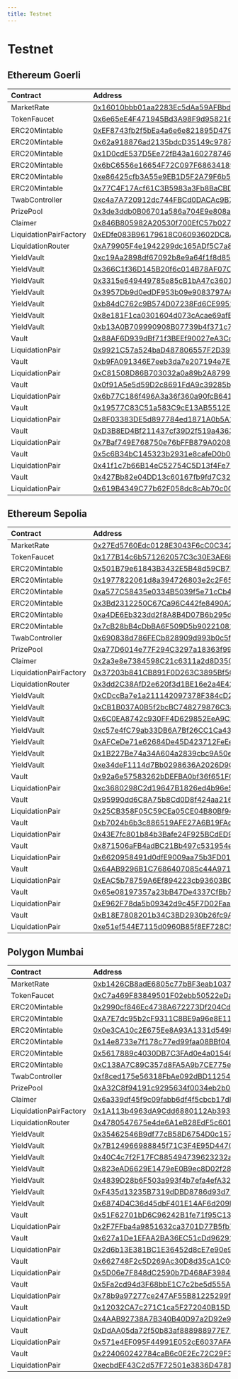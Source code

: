 ```yaml
---
title: Testnet
---
```


# Testnet

## Ethereum Goerli

| Contract | Address |
| :-- | :-- |
| MarketRate | [0x16010bbb01aa2283Ec5dAa59AFBbd44536C8f634](https://goerli.etherscan.io/address/0x16010bbb01aa2283Ec5dAa59AFBbd44536C8f634) |
| TokenFaucet | [0x6e65eE4F471945Bd3A98F9d958216Cf1B1c61229](https://goerli.etherscan.io/address/0x6e65eE4F471945Bd3A98F9d958216Cf1B1c61229) |
| ERC20Mintable | [0xEF8743fb2f5bEa4a6e6e821895D479042A9Bb5ca](https://goerli.etherscan.io/address/0xEF8743fb2f5bEa4a6e6e821895D479042A9Bb5ca) |
| ERC20Mintable | [0x62a918876ad2135bdcD35149c9787311D4417912](https://goerli.etherscan.io/address/0x62a918876ad2135bdcD35149c9787311D4417912) |
| ERC20Mintable | [0x1D0cdE537D5Ee72fB43a16027874626dd82741F3](https://goerli.etherscan.io/address/0x1D0cdE537D5Ee72fB43a16027874626dd82741F3) |
| ERC20Mintable | [0x6bC6556e16654F72C097F6863418926510Aa3006](https://goerli.etherscan.io/address/0x6bC6556e16654F72C097F6863418926510Aa3006) |
| ERC20Mintable | [0xe86425cfb3A55e9EB1D5F2A79F6b583e94921071](https://goerli.etherscan.io/address/0xe86425cfb3A55e9EB1D5F2A79F6b583e94921071) |
| ERC20Mintable | [0x77C4F17Acf61C3B5983a3Fb8BaCBDE899998CC0B](https://goerli.etherscan.io/address/0x77C4F17Acf61C3B5983a3Fb8BaCBDE899998CC0B) |
| TwabController | [0xc4a7A720912dc744FBCd0DACAc9B783334a49eD6](https://goerli.etherscan.io/address/0xc4a7A720912dc744FBCd0DACAc9B783334a49eD6) |
| PrizePool | [0x3de3ddb0B06701a586a704E9e808a77a89f9bA14](https://goerli.etherscan.io/address/0x3de3ddb0B06701a586a704E9e808a77a89f9bA14) |
| Claimer | [0x846B805982A20530f700EfC57b0278Dd5b15fC8D](https://goerli.etherscan.io/address/0x846B805982A20530f700EfC57b0278Dd5b15fC8D) |
| LiquidationPairFactory | [0xEDfe083B96179618C06093602DC8A9C560BC97a1](https://goerli.etherscan.io/address/0xEDfe083B96179618C06093602DC8A9C560BC97a1) |
| LiquidationRouter | [0xA79905F4e1942299dc165ADf5C7a8fCa169501ea](https://goerli.etherscan.io/address/0xA79905F4e1942299dc165ADf5C7a8fCa169501ea) |
| YieldVault | [0xc19Aa2898df67092b8e9a64f1f8d856380651c70](https://goerli.etherscan.io/address/0xc19Aa2898df67092b8e9a64f1f8d856380651c70) |
| YieldVault | [0x366C1f36D145B20f6c014B78AF07Ca20937BE368](https://goerli.etherscan.io/address/0x366C1f36D145B20f6c014B78AF07Ca20937BE368) |
| YieldVault | [0x3315e649449785e85cB1bA47c36012F63b63F3d2](https://goerli.etherscan.io/address/0x3315e649449785e85cB1bA47c36012F63b63F3d2) |
| YieldVault | [0x3957Db9d0edDF953b09e9083797A654FE012584d](https://goerli.etherscan.io/address/0x3957Db9d0edDF953b09e9083797A654FE012584d) |
| YieldVault | [0xb84dC762c9B574D07238Fd6CE995297d12b92AE7](https://goerli.etherscan.io/address/0xb84dC762c9B574D07238Fd6CE995297d12b92AE7) |
| YieldVault | [0x8e181F1ca0301604d073cAcae69afB980bc63023](https://goerli.etherscan.io/address/0x8e181F1ca0301604d073cAcae69afB980bc63023) |
| YieldVault | [0xb13A0B709990908B07739b4f371c7F3DfEAd2296](https://goerli.etherscan.io/address/0xb13A0B709990908B07739b4f371c7F3DfEAd2296) |
| Vault | [0x88AF6D939dBf71f3BEEf90027eA3Cde5aC6c1451](https://goerli.etherscan.io/address/0x88AF6D939dBf71f3BEEf90027eA3Cde5aC6c1451) |
| LiquidationPair | [0x9921C57a524baD487806557F2D39E78CB9bE7e34](https://goerli.etherscan.io/address/0x9921C57a524baD487806557F2D39E78CB9bE7e34) |
| Vault | [0xb9FA091346E7eeb3da7e207194e7EE70a89858e9](https://goerli.etherscan.io/address/0xb9FA091346E7eeb3da7e207194e7EE70a89858e9) |
| LiquidationPair | [0xC81508D86B703032a0a89b2A8799644028643927](https://goerli.etherscan.io/address/0xC81508D86B703032a0a89b2A8799644028643927) |
| Vault | [0x0f91A5e5d59D2c8691FdA9c39285b42da5e7178C](https://goerli.etherscan.io/address/0x0f91A5e5d59D2c8691FdA9c39285b42da5e7178C) |
| LiquidationPair | [0x6b77C186f496A3a36f360a90fcB641c441196acf](https://goerli.etherscan.io/address/0x6b77C186f496A3a36f360a90fcB641c441196acf) |
| Vault | [0x19577C83C51a583C9cE13AB5512E9ac336816c22](https://goerli.etherscan.io/address/0x19577C83C51a583C9cE13AB5512E9ac336816c22) |
| LiquidationPair | [0x8F03383DE5d897784ed1871A0b5A1Cb3e6c61239](https://goerli.etherscan.io/address/0x8F03383DE5d897784ed1871A0b5A1Cb3e6c61239) |
| Vault | [0xD3B8ED4Bf211437cf39D2f519a4363C248115750](https://goerli.etherscan.io/address/0xD3B8ED4Bf211437cf39D2f519a4363C248115750) |
| LiquidationPair | [0x7Baf749E768750e76bFFB879A0208303D0de66F3](https://goerli.etherscan.io/address/0x7Baf749E768750e76bFFB879A0208303D0de66F3) |
| Vault | [0x5c6B34bC145323b2931e8cafeD0b048E636544a6](https://goerli.etherscan.io/address/0x5c6B34bC145323b2931e8cafeD0b048E636544a6) |
| LiquidationPair | [0x41f1c7b66B14eC52754C5D13f4Fe729D76a3266c](https://goerli.etherscan.io/address/0x41f1c7b66B14eC52754C5D13f4Fe729D76a3266c) |
| Vault | [0x427Bb82e04DD13c60167fb9fd7C32BcD4332748B](https://goerli.etherscan.io/address/0x427Bb82e04DD13c60167fb9fd7C32BcD4332748B) |
| LiquidationPair | [0x619B4349C77b62F058dc8cAb70c0C23bf637C10F](https://goerli.etherscan.io/address/0x619B4349C77b62F058dc8cAb70c0C23bf637C10F) |

## Ethereum Sepolia

| Contract | Address |
| :-- | :-- |
| MarketRate | [0x27Ed5760Edc0128E3043F6cC0C3428E337396A66](https://sepolia.etherscan.io/address/0x27Ed5760Edc0128E3043F6cC0C3428E337396A66) |
| TokenFaucet | [0x177B14c6b571262057C3c30E3AE6bB044F62e55c](https://sepolia.etherscan.io/address/0x177B14c6b571262057C3c30E3AE6bB044F62e55c) |
| ERC20Mintable | [0x501B79e61843B3432E5B48d59CB7E6A93185e50C](https://sepolia.etherscan.io/address/0x501B79e61843B3432E5B48d59CB7E6A93185e50C) |
| ERC20Mintable | [0x1977822061d8a394726803e2c2F6524a4E3e7Aff](https://sepolia.etherscan.io/address/0x1977822061d8a394726803e2c2F6524a4E3e7Aff) |
| ERC20Mintable | [0xa577C58435e0334B5039f5e71cCb4a45641c3495](https://sepolia.etherscan.io/address/0xa577C58435e0334B5039f5e71cCb4a45641c3495) |
| ERC20Mintable | [0x3Bd2312250C67Ca96C442fe8490A27d24D70e41C](https://sepolia.etherscan.io/address/0x3Bd2312250C67Ca96C442fe8490A27d24D70e41C) |
| ERC20Mintable | [0xa4DE6Eb323dd2f8A8B4D07B6b295dC57Bb1dE30A](https://sepolia.etherscan.io/address/0xa4DE6Eb323dd2f8A8B4D07B6b295dC57Bb1dE30A) |
| ERC20Mintable | [0x7cB28bB4cDbBA6F509D5b9022108138D662042Bf](https://sepolia.etherscan.io/address/0x7cB28bB4cDbBA6F509D5b9022108138D662042Bf) |
| TwabController | [0x690838d786FECb828909d993b0c5fcb8378047DF](https://sepolia.etherscan.io/address/0x690838d786FECb828909d993b0c5fcb8378047DF) |
| PrizePool | [0xa77D6014e77F294C3297a18363f9951b3d57Eb95](https://sepolia.etherscan.io/address/0xa77D6014e77F294C3297a18363f9951b3d57Eb95) |
| Claimer | [0x2a3e8e7384598C21c6311a2d8D350CdFEE9d5B37](https://sepolia.etherscan.io/address/0x2a3e8e7384598C21c6311a2d8D350CdFEE9d5B37) |
| LiquidationPairFactory | [0x37203b841CB891F0D263C3895Bf50866519B7746](https://sepolia.etherscan.io/address/0x37203b841CB891F0D263C3895Bf50866519B7746) |
| LiquidationRouter | [0x3dd2C38AfD2e620f3d1BE16e2a4E428cf0901cE3](https://sepolia.etherscan.io/address/0x3dd2C38AfD2e620f3d1BE16e2a4E428cf0901cE3) |
| YieldVault | [0xCDccBa7e1a211142097378F384cD2C23BF398bdb](https://sepolia.etherscan.io/address/0xCDccBa7e1a211142097378F384cD2C23BF398bdb) |
| YieldVault | [0xCB1B037A0B5f2bcBC748279876C3aFe17bf549ce](https://sepolia.etherscan.io/address/0xCB1B037A0B5f2bcBC748279876C3aFe17bf549ce) |
| YieldVault | [0x6C0EA8742c930FF4D629852EeA9C270d90016dc7](https://sepolia.etherscan.io/address/0x6C0EA8742c930FF4D629852EeA9C270d90016dc7) |
| YieldVault | [0xc57e4fC79ab33DB6A7Bf26CC1Ca43511744F83CD](https://sepolia.etherscan.io/address/0xc57e4fC79ab33DB6A7Bf26CC1Ca43511744F83CD) |
| YieldVault | [0xAFCeDe71e62684De45D423712FeEeBB83863DfDE](https://sepolia.etherscan.io/address/0xAFCeDe71e62684De45D423712FeEeBB83863DfDE) |
| YieldVault | [0x1B227Be74a34A604a2839cbc9A50e9dBcac4f371](https://sepolia.etherscan.io/address/0x1B227Be74a34A604a2839cbc9A50e9dBcac4f371) |
| YieldVault | [0xe34deF1114d7Bb0298636A2026D9Cf3D67F19FBd](https://sepolia.etherscan.io/address/0xe34deF1114d7Bb0298636A2026D9Cf3D67F19FBd) |
| Vault | [0x92a6e57583262bDEFBA0bf36f651F0f4a1856737](https://sepolia.etherscan.io/address/0x92a6e57583262bDEFBA0bf36f651F0f4a1856737) |
| LiquidationPair | [0xc3680298C2d19647B1826ed4b96e566c8bB79896](https://sepolia.etherscan.io/address/0xc3680298C2d19647B1826ed4b96e566c8bB79896) |
| Vault | [0x95990dd6C8A75b8Cd0D8f424aa216FCE8963Ad13](https://sepolia.etherscan.io/address/0x95990dd6C8A75b8Cd0D8f424aa216FCE8963Ad13) |
| LiquidationPair | [0x25CB358F05C59CEa05CE04B80Bf94D88982dD6B9](https://sepolia.etherscan.io/address/0x25CB358F05C59CEa05CE04B80Bf94D88982dD6B9) |
| Vault | [0xb7024b6b3c886519AFE27A6B19FAd4b7b916BA97](https://sepolia.etherscan.io/address/0xb7024b6b3c886519AFE27A6B19FAd4b7b916BA97) |
| LiquidationPair | [0x43E7fc801b84b3Bafe24F925BCdED9af22abD719](https://sepolia.etherscan.io/address/0x43E7fc801b84b3Bafe24F925BCdED9af22abD719) |
| Vault | [0x871506aFB4adBC21Bb497c531954e6a10313Fd8A](https://sepolia.etherscan.io/address/0x871506aFB4adBC21Bb497c531954e6a10313Fd8A) |
| LiquidationPair | [0x6620958491d0dfE9009aa75b3FD01F89278859B6](https://sepolia.etherscan.io/address/0x6620958491d0dfE9009aa75b3FD01F89278859B6) |
| Vault | [0x64AB9296B1C7686407085c44A971e8C090eA768b](https://sepolia.etherscan.io/address/0x64AB9296B1C7686407085c44A971e8C090eA768b) |
| LiquidationPair | [0xEAC5b78759A6Ef894223cb93603B0E9F0Bd36719](https://sepolia.etherscan.io/address/0xEAC5b78759A6Ef894223cb93603B0E9F0Bd36719) |
| Vault | [0x65e08197357a23bB47De4337CfBb79497E01680e](https://sepolia.etherscan.io/address/0x65e08197357a23bB47De4337CfBb79497E01680e) |
| LiquidationPair | [0xE962F78da5b09342d9c45F7D02FaaCDbCc911696](https://sepolia.etherscan.io/address/0xE962F78da5b09342d9c45F7D02FaaCDbCc911696) |
| Vault | [0xB18E7808201b34C3BD2930b26fc9Aae5C0d365EE](https://sepolia.etherscan.io/address/0xB18E7808201b34C3BD2930b26fc9Aae5C0d365EE) |
| LiquidationPair | [0xe51ef544E7115d0960B85f8EF728C500f28F7796](https://sepolia.etherscan.io/address/0xe51ef544E7115d0960B85f8EF728C500f28F7796) |

## Polygon Mumbai

| Contract | Address |
| :-- | :-- |
| MarketRate | [0xb1426CB8adE6805c77bBF3eab1037735aeCbFdaf](https://mumbai.polygonscan.com/address/0xb1426CB8adE6805c77bBF3eab1037735aeCbFdaf) |
| TokenFaucet | [0xC7a469F83849501F02ebb50522eDa43CcCcf47fB](https://mumbai.polygonscan.com/address/0xC7a469F83849501F02ebb50522eDa43CcCcf47fB) |
| ERC20Mintable | [0x2990cf846Ec4738A672273Df204Cd93196D98D5f](https://mumbai.polygonscan.com/address/0x2990cf846Ec4738A672273Df204Cd93196D98D5f) |
| ERC20Mintable | [0xA7E7dc95b2cF9311C8BE9a96e8E111CCf0408ADD](https://mumbai.polygonscan.com/address/0xA7E7dc95b2cF9311C8BE9a96e8E111CCf0408ADD) |
| ERC20Mintable | [0x0e3CA10c2E675Ee8A93A1331d54981d99107E6e8](https://mumbai.polygonscan.com/address/0x0e3CA10c2E675Ee8A93A1331d54981d99107E6e8) |
| ERC20Mintable | [0x14e8733e7f178c77ed99faa08BBf042100Da4268](https://mumbai.polygonscan.com/address/0x14e8733e7f178c77ed99faa08BBf042100Da4268) |
| ERC20Mintable | [0x5617889c4030DB7C3FAd0e4a015460e0430b454C](https://mumbai.polygonscan.com/address/0x5617889c4030DB7C3FAd0e4a015460e0430b454C) |
| ERC20Mintable | [0xC138A7C89C357d8FA5A9b7CE775e612b766153e7](https://mumbai.polygonscan.com/address/0xC138A7C89C357d8FA5A9b7CE775e612b766153e7) |
| TwabController | [0xf8ced175e56318FbAe092dBD112544B8D6D78777](https://mumbai.polygonscan.com/address/0xf8ced175e56318FbAe092dBD112544B8D6D78777) |
| PrizePool | [0xA32C8f94191c9295634f0034eb2b0e2749e77974](https://mumbai.polygonscan.com/address/0xA32C8f94191c9295634f0034eb2b0e2749e77974) |
| Claimer | [0x6a339df45f9c09fabb6df4f5cbcb17db2b2a3c7d](https://mumbai.polygonscan.com/address/0x6a339df45f9c09fabb6df4f5cbcb17db2b2a3c7d) |
| LiquidationPairFactory | [0x1A113b4963dA9Cdd6880112Ab39398b0a90c2bba](https://mumbai.polygonscan.com/address/0x1A113b4963dA9Cdd6880112Ab39398b0a90c2bba) |
| LiquidationRouter | [0x4780547675e4de6A1eB28EdF5c601dB47F8bb053](https://mumbai.polygonscan.com/address/0x4780547675e4de6A1eB28EdF5c601dB47F8bb053) |
| YieldVault | [0x35462546B9df77cB58D6754D0c157a5C97359F76](https://mumbai.polygonscan.com/address/0x35462546B9df77cB58D6754D0c157a5C97359F76) |
| YieldVault | [0x7B124966988845f71C3F4E95D4470B88D3ad9cd4](https://mumbai.polygonscan.com/address/0x7B124966988845f71C3F4E95D4470B88D3ad9cd4) |
| YieldVault | [0x40C4c7f2F17FC885494739623232aC316C1e19Bf](https://mumbai.polygonscan.com/address/0x40C4c7f2F17FC885494739623232aC316C1e19Bf) |
| YieldVault | [0x823eAD6629E1479eE0B9ec8D02f280B1c6861Ce0](https://mumbai.polygonscan.com/address/0x823eAD6629E1479eE0B9ec8D02f280B1c6861Ce0) |
| YieldVault | [0x4839D28b6F503a993f4b7efa4efA321b3a053e3F](https://mumbai.polygonscan.com/address/0x4839D28b6F503a993f4b7efa4efA321b3a053e3F) |
| YieldVault | [0xF435d13235B7319dDBD8786d93d7567D6caeAad2](https://mumbai.polygonscan.com/address/0xF435d13235B7319dDBD8786d93d7567D6caeAad2) |
| YieldVault | [0x6874D4C36d45dbF401E14AF6d209Efe995c5555d](https://mumbai.polygonscan.com/address/0x6874D4C36d45dbF401E14AF6d209Efe995c5555d) |
| Vault | [0x51F62701bD6C96242B1fe71f95C134079Ea27486](https://mumbai.polygonscan.com/address/0x51F62701bD6C96242B1fe71f95C134079Ea27486) |
| LiquidationPair | [0x2F7FFba4a9851632ca3701D77B5fb702CF5637Dc](https://mumbai.polygonscan.com/address/0x2F7FFba4a9851632ca3701D77B5fb702CF5637Dc) |
| Vault | [0x627a1De1EFAA2BA36EC51cDd962910Fd12b14fFb](https://mumbai.polygonscan.com/address/0x627a1De1EFAA2BA36EC51cDd962910Fd12b14fFb) |
| LiquidationPair | [0x2d6b13E381BC1E36452d8cE7e90e91C05ce522BA](https://mumbai.polygonscan.com/address/0x2d6b13E381BC1E36452d8cE7e90e91C05ce522BA) |
| Vault | [0x662748F2c5D269Ac30D8d35cA1C0C2C658371187](https://mumbai.polygonscan.com/address/0x662748F2c5D269Ac30D8d35cA1C0C2C658371187) |
| LiquidationPair | [0x5D06e7F848dC2590b7D468AF398491919CFcF83d](https://mumbai.polygonscan.com/address/0x5D06e7F848dC2590b7D468AF398491919CFcF83d) |
| Vault | [0x5Fa2cd94d3F68bbE1C7c2be5d555A3931339c500](https://mumbai.polygonscan.com/address/0x5Fa2cd94d3F68bbE1C7c2be5d555A3931339c500) |
| LiquidationPair | [0x78b9a97277ce247AF55B81225299f60679ee4Ff8](https://mumbai.polygonscan.com/address/0x78b9a97277ce247AF55B81225299f60679ee4Ff8) |
| Vault | [0x12032CA7c271C1ca5F272040B15D1A19145c6323](https://mumbai.polygonscan.com/address/0x12032CA7c271C1ca5F272040B15D1A19145c6323) |
| LiquidationPair | [0x4AAB92738A7B340B40D97a2D92e934eee2378EC8](https://mumbai.polygonscan.com/address/0x4AAB92738A7B340B40D97a2D92e934eee2378EC8) |
| Vault | [0xDdAA05da72f50b83af888988977E718805163579](https://mumbai.polygonscan.com/address/0xDdAA05da72f50b83af888988977E718805163579) |
| LiquidationPair | [0x571e4EF095F44991E052cE6037AFA02B050A1B75](https://mumbai.polygonscan.com/address/0x571e4EF095F44991E052cE6037AFA02B050A1B75) |
| Vault | [0x224060242784caB6c0E2Ec72C29F3Eac945Be7b9](https://mumbai.polygonscan.com/address/0x224060242784caB6c0E2Ec72C29F3Eac945Be7b9) |
| LiquidationPair | [0xecbdEF43C2d57F72501e3836D478151687c89C40](https://mumbai.polygonscan.com/address/0xecbdEF43C2d57F72501e3836D478151687c89C40) |
